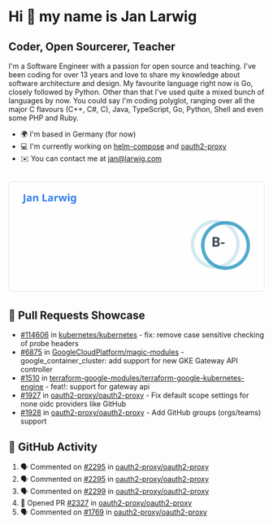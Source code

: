 # Hi 👋 my name is Jan Larwig

## Coder, Open Sourcerer, Teacher

I'm a Software Engineer with a passion for open source and teaching. I've been coding for over 13 years and love to share my knowledge about software architecture and design. My favourite language right now is Go, closely followed by Python. Other than that I've used quite a mixed bunch of languages by now. You could say I'm coding polyglot, ranging over all the major C flavours (C++, C#, C), Java, TypeScript, Go, Python, Shell and even some PHP and Ruby.

- 🌍 I'm based in Germany (for now)
- 💻 I'm currently working on [helm-compose](https://seacrew.github.io/helm-compose/) and [oauth2-proxy](https://github.com/oauth2-proxy/oauth2-proxy)
- ✉️ You can contact me at [jan@larwig.com](mailto:jan@larwig.com)

<br>

<a href="https://github.com/anuraghazra/github-readme-stats">
  <picture>
    <source
      srcset="https://raw.githubusercontent.com/tuunit/tuunit/main/general_dark.svg" 
      media="(prefers-color-scheme: dark)" 
    />
    <source
      srcset="https://raw.githubusercontent.com/tuunit/tuunit/main/general_light.svg" 
      media="(prefers-color-scheme: light), (prefers-color-scheme: no-preference)" 
    />
    <img src="https://raw.githubusercontent.com/tuunit/tuunit/main/general_light.svg" />
  </picture>
</a>

## 🔧 Pull Requests Showcase

- [#114606](https://github.com/kubernetes/kubernetes/issues/114606) in [kubernetes/kubernetes](https://github.com/kubernetes/kubernetes) - fix: remove case sensitive checking of probe headers
- [#6875](https://github.com/GoogleCloudPlatform/magic-modules/pull/6875) in [GoogleCloudPlatform/magic-modules](https://github.com/GoogleCloudPlatform/magic-modules) - google_container_cluster: add support for new GKE Gateway API controller
- [#1510](https://github.com/terraform-google-modules/terraform-google-kubernetes-engine/pull/1510) in [terraform-google-modules/terraform-google-kubernetes-engine](https://github.com/terraform-google-modules/terraform-google-kubernetes-engine) - feat!: support for gateway api
- [#1927](https://github.com/oauth2-proxy/oauth2-proxy/issues/1927) in [oauth2-proxy/oauth2-proxy](https://github.com/oauth2-proxy/oauth2-proxy) - Fix default scope settings for none oidc providers like GitHub
- [#1928](https://github.com/oauth2-proxy/oauth2-proxy/issues/1928) in [oauth2-proxy/oauth2-proxy](https://github.com/oauth2-proxy/oauth2-proxy) - Add GitHub groups (orgs/teams) support

## 🔔 GitHub Activity

<!--START_SECTION:activity-->
1. 🗣 Commented on [#2295](https://github.com/oauth2-proxy/oauth2-proxy/pull/2295#issuecomment-1817956037) in [oauth2-proxy/oauth2-proxy](https://github.com/oauth2-proxy/oauth2-proxy)
2. 🗣 Commented on [#2295](https://github.com/oauth2-proxy/oauth2-proxy/pull/2295#issuecomment-1817955119) in [oauth2-proxy/oauth2-proxy](https://github.com/oauth2-proxy/oauth2-proxy)
3. 🗣 Commented on [#2299](https://github.com/oauth2-proxy/oauth2-proxy/pull/2299#issuecomment-1817834959) in [oauth2-proxy/oauth2-proxy](https://github.com/oauth2-proxy/oauth2-proxy)
4. 💪 Opened PR [#2327](https://github.com/oauth2-proxy/oauth2-proxy/pull/2327) in [oauth2-proxy/oauth2-proxy](https://github.com/oauth2-proxy/oauth2-proxy)
5. 🗣 Commented on [#1769](https://github.com/oauth2-proxy/oauth2-proxy/issues/1769#issuecomment-1817472074) in [oauth2-proxy/oauth2-proxy](https://github.com/oauth2-proxy/oauth2-proxy)
<!--END_SECTION:activity-->
